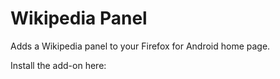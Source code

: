 # Wikipedia Panel

Adds a Wikipedia panel to your Firefox for Android home page.

Install the add-on here: 
